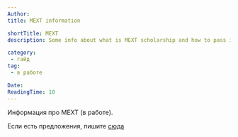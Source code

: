 ```yaml
---
Author:
title: MEXT information

shortTitle: MEXT
description: Some info about what is MEXT scholarship and how to pass it.

category: 
 - гайд
tag:
 - в работе

Date: 
ReadingTime: 10
---
```

Информация про MEXT (в работе).

Если есть предложения, пишите [сюда](https://t.me/neongooru)

